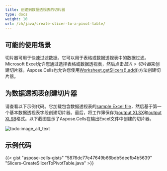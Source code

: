 ```yaml
---
title: 创建到数据透视表的切片器
type: docs
weight: 10
url: /zh/java/create-slicer-to-a-pivot-table/
---
```


## **可能的使用场景**
切片器可用于快速过滤数据。它可以用于表格或数据透视表中的数据过滤。Microsoft Excel允许您通过选择表格或数据透视表，然后点击*插入 > 切片器*来创建切片器。Aspose.Cells也允许您使用[Worksheet.getSlicers().add()](https://reference.aspose.com/cells/java/com.aspose.cells/slicercollection#add\(com.aspose.cells.PivotTable,%20int,%20int,%20com.aspose.cells.PivotField\))方法创建切片器。
## **为数据透视表创建切片器**
请查看以下示例代码。它加载包含数据透视表的[sample Excel file](67338498.xlsx)，然后基于第一个基本数据透视表字段创建切片器。最后，将工作簿保存为[output XLSX](67338497.xlsx)和[output XLSB](67338496.xlsb)格式。以下截图显示了Aspose.Cells在输出Excel文件中创建的切片器。

![todo:image_alt_text](create-slicer-to-a-pivot-table_1.png)
## **示例代码**
{{< gist "aspose-cells-gists" "5876dc77e47649b66bdb5deefb4b5639" "Slicers-CreateSlicerToPivotTable.java" >}}
